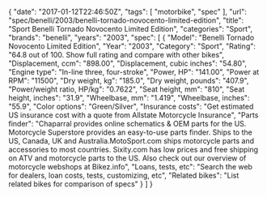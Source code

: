 {
    "date": "2017-01-12T22:46:50Z",
    "tags": [
        "motorbike",
        "spec"
    ],
    "url": "spec\/benelli\/2003\/benelli-tornado-novocento-limited-edition",
    "title": "Sport Benelli Tornado Novocento Limited Edition",
    "categories": "Sport",
    "brands": "benelli",
    "years": "2003",
    "spec": [
        {
            "Model": "Benelli Tornado Novocento Limited Edition",
            "Year": "2003",
            "Category": "Sport",
            "Rating": "64.8 out of 100. Show full rating and compare with other bikes",
            "Displacement, ccm": "898.00",
            "Displacement, cubic inches": "54.80",
            "Engine type": "In-line three, four-stroke",
            "Power, HP": "141.00",
            "Power at RPM": "11500",
            "Dry weight, kg": "185.0",
            "Dry weight, pounds": "407.9",
            "Power\/weight ratio, HP\/kg": "0.7622",
            "Seat height, mm": "810",
            "Seat height, inches": "31.9",
            "Wheelbase, mm": "1.419",
            "Wheelbase, inches": "55.9",
            "Color options": "Green\/Silver",
            "Insurance costs": "Get estimated US insurance cost with a quote from Allstate Motorcycle Insurance",
            "Parts finder": "Chaparral provides online schematics & OEM parts for the US.   Motorcycle Superstore provides an easy-to-use parts finder. Ships to the US, Canada, UK and Australia.MotoSport.com ships motorcycle parts and accessories to most countries.    Sixity.com has low prices and free shipping on ATV and motorcycle parts to the US. Also check out our overview of motorcycle webshops at Bikez.info",
            "Loans, tests, etc": "Search the web for dealers, loan costs, tests, customizing, etc",
            "Related bikes": "List related bikes for comparison of specs"
        }
    ]
}